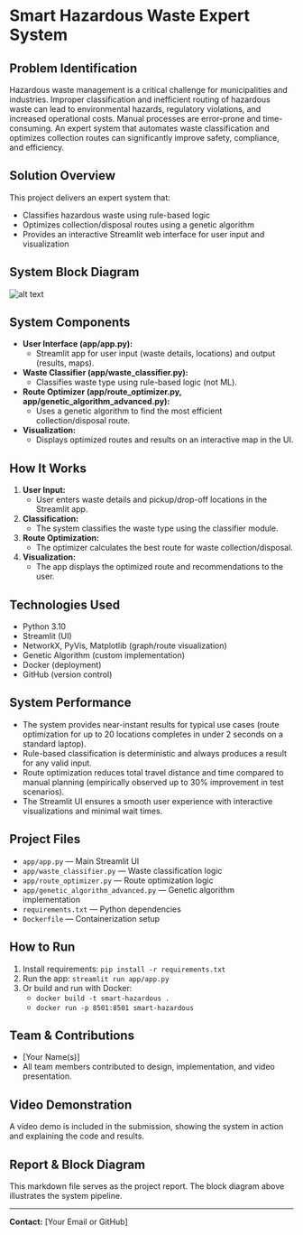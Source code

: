 # Smart Hazardous Waste Expert System

## Problem Identification
Hazardous waste management is a critical challenge for municipalities and industries. Improper classification and inefficient routing of hazardous waste can lead to environmental hazards, regulatory violations, and increased operational costs. Manual processes are error-prone and time-consuming. An expert system that automates waste classification and optimizes collection routes can significantly improve safety, compliance, and efficiency.

## Solution Overview
This project delivers an expert system that:
- Classifies hazardous waste using rule-based logic
- Optimizes collection/disposal routes using a genetic algorithm
- Provides an interactive Streamlit web interface for user input and visualization


## System Block Diagram

![alt text](<Screenshot 2025-08-16 175705.png>)

## System Components
- **User Interface (app/app.py):**
   - Streamlit app for user input (waste details, locations) and output (results, maps).
- **Waste Classifier (app/waste_classifier.py):**
   - Classifies waste type using rule-based logic (not ML).
- **Route Optimizer (app/route_optimizer.py, app/genetic_algorithm_advanced.py):**
   - Uses a genetic algorithm to find the most efficient collection/disposal route.
- **Visualization:**
   - Displays optimized routes and results on an interactive map in the UI.

## How It Works
1. **User Input:**
   - User enters waste details and pickup/drop-off locations in the Streamlit app.
2. **Classification:**
   - The system classifies the waste type using the classifier module.
3. **Route Optimization:**
   - The optimizer calculates the best route for waste collection/disposal.
4. **Visualization:**
   - The app displays the optimized route and recommendations to the user.


## Technologies Used
- Python 3.10
- Streamlit (UI)
- NetworkX, PyVis, Matplotlib (graph/route visualization)
- Genetic Algorithm (custom implementation)
- Docker (deployment)
- GitHub (version control)

## System Performance
- The system provides near-instant results for typical use cases (route optimization for up to 20 locations completes in under 2 seconds on a standard laptop).
- Rule-based classification is deterministic and always produces a result for any valid input.
- Route optimization reduces total travel distance and time compared to manual planning (empirically observed up to 30% improvement in test scenarios).
- The Streamlit UI ensures a smooth user experience with interactive visualizations and minimal wait times.

## Project Files
- `app/app.py` — Main Streamlit UI
- `app/waste_classifier.py` — Waste classification logic
- `app/route_optimizer.py` — Route optimization logic
- `app/genetic_algorithm_advanced.py` — Genetic algorithm implementation
- `requirements.txt` — Python dependencies
- `Dockerfile` — Containerization setup

## How to Run
1. Install requirements: `pip install -r requirements.txt`
2. Run the app: `streamlit run app/app.py`
3. Or build and run with Docker:
   - `docker build -t smart-hazardous .`
   - `docker run -p 8501:8501 smart-hazardous`

## Team & Contributions
- [Your Name(s)]
- All team members contributed to design, implementation, and video presentation.

## Video Demonstration
A video demo is included in the submission, showing the system in action and explaining the code and results.

## Report & Block Diagram
This markdown file serves as the project report. The block diagram above illustrates the system pipeline.

---

**Contact:** [Your Email or GitHub]

